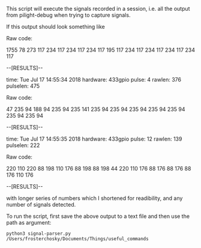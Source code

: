 This script will execute the signals recorded in a session, i.e. all the 
output from pilight-debug when trying to capture signals.

If this output should look something like


Raw code:

1755 78 273 117 234 117 234 117 234 117 195 117 234 117 234 117 234 117 234 117 

--[RESULTS]--

time:		Tue Jul 17 14:55:34 2018
hardware:	433gpio
pulse:		4
rawlen:		376
pulselen:	475

Raw code:

47 235 94 188 94 235 94 235 141 235 94 235 94 235 94 235 94 235 94 235 94 235 94 
 
--[RESULTS]--

time:		Tue Jul 17 14:55:35 2018
hardware:	433gpio
pulse:		12
rawlen:		139
pulselen:	222

Raw code:

220 110 220 88 198 110 176 88 198 88 198 44 220 110 176 88 176 88 176 88 176 110 176
 
--[RESULTS]--


with longer series of numbers which I shortened for readibility, 
and any number of signals detected.

To run the script, first save the above output to a text file and then use the path as argument:

`python3 signal-parser.py /Users/frosterchosky/Documents/Things/useful_commands`




